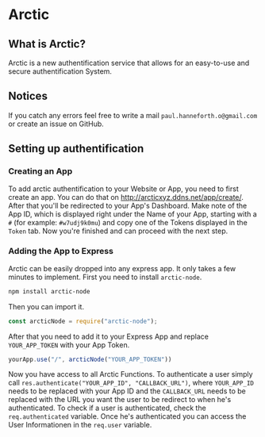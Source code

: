 # Arctic

## What is Arctic?
Arctic is a new authentification service that allows for an easy-to-use and secure authentification System.

## Notices
If you catch any errors feel free to write a mail `paul.hanneforth.o@gmail.com` or create an issue on GitHub.

## Setting up authentification
### Creating an App
To add arctic authentification to your Website or App, you need to first create an app. You can do that on http://arcticxyz.ddns.net/app/create/.
After that you'll be redirected to your App's Dashboard. Make note of the App ID, which is displayed right under the Name of your App, starting with a `#` (for example: `#w7udj9k0mu`) and copy one of the Tokens displayed in the `Token` tab.
Now you're finished and can proceed with the next step.
### Adding the App to Express
Arctic can be easily dropped into any express app. It only takes a few minutes to implement.
First you need to install `arctic-node`.
```sh
npm install arctic-node
```
Then you can import it.
```js
const arcticNode = require("arctic-node");
```
After that you need to add it to your Express App and replace `YOUR_APP_TOKEN` with your App Token.
```js
yourApp.use("/", arcticNode("YOUR_APP_TOKEN"))
```
Now you have access to all Arctic Functions.
To authenticate a user simply call `res.authenticate("YOUR_APP_ID", "CALLBACK_URL")`, where `YOUR_APP_ID` needs to be replaced with your App ID and the `CALLBACK_URL` needs to be replaced with the URL you want the user to be redirect to when he's authenticated.
To check if a user is authenticated, check the `req.authenticated` variable.
Once he's authenticated you can access the User Informationen in the `req.user` variable. 